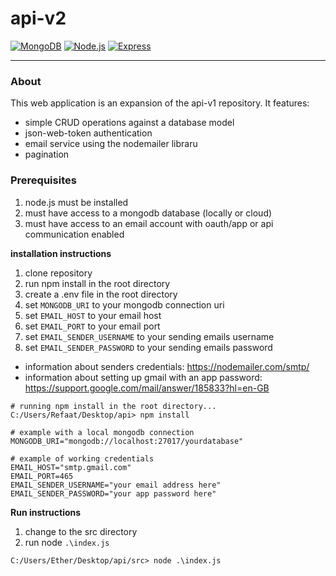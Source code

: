 # api-v2 #
[![MongoDB](https://custom-icon-badges.demolab.com/badge/-MongoDB-47A248?style=for-the-badge&logo=mongodb&logoColor=white)](https://www.mongodb.com/)
[![Node.js](https://custom-icon-badges.demolab.com/badge/-Node.js-339933?style=for-the-badge&logo=node.js&logoColor=white)](https://nodejs.org/)
[![Express](https://custom-icon-badges.demolab.com/badge/-Express-FFFFFF?style=for-the-badge&logo=express&logoColor=black)](https://expressjs.com/)

<hr></hr>

### About ###
This web application is an expansion of the api-v1 repository. It features:
- simple CRUD operations against a database model
- json-web-token authentication
- email service using the nodemailer libraru
- pagination 

### Prerequisites ###
1. node.js must be installed
2. must have access to a mongodb database (locally or cloud)
3. must have access to an email account with oauth/app or api communication enabled

**installation instructions**
1. clone repository
2. run npm install in the root directory
3. create a .env file in the root directory
4. set `MONGODB_URI` to your mongodb connection uri
5. set `EMAIL_HOST` to your email host
6. set `EMAIL_PORT` to your email port
7. set `EMAIL_SENDER_USERNAME` to your sending emails username
8. set `EMAIL_SENDER_PASSWORD` to your sending emails password

- information about senders credentials: https://nodemailer.com/smtp/
- information about setting up gmail with an app password: https://support.google.com/mail/answer/185833?hl=en-GB

```
# running npm install in the root directory...
C:/Users/Refaat/Desktop/api> npm install
```
```
# example with a local mongodb connection
MONGODB_URI="mongodb://localhost:27017/yourdatabase"
```
```
# example of working credentials
EMAIL_HOST="smtp.gmail.com"
EMAIL_PORT=465
EMAIL_SENDER_USERNAME="your email address here"
EMAIL_SENDER_PASSWORD="your app password here"
```

**Run instructions**
1. change to the src directory
2. run node `.\index.js`

```
C:/Users/Ether/Desktop/api/src> node .\index.js
```
